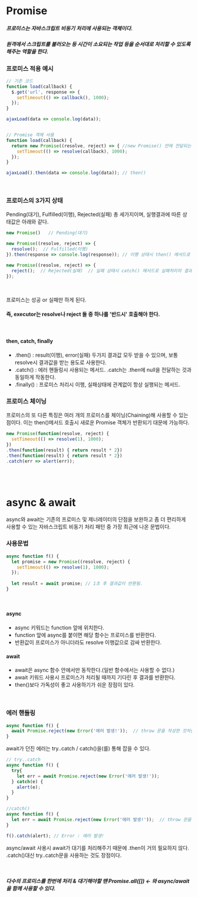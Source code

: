 # Promise

##### 프로미스는 자바스크립트 비동기 처리에 사용되는 객체이다.
##### 원격에서 스크립트를 불러오는 등 시간이 소요되는 작업 등을 순서대로 처리할 수 있도록 해주는 역할을 한다.

### 프로미스 적용 예시
```js
// 기존 코드
function load(callback) {
  $.get('url', response => {
    setTimeout(() => callback(), 1000);
  });
}

ajaxLoad(data => console.log(data));


// Promise 객체 사용
function load(callback) {
  return new Promise((resolve, reject) => { //new Promise() 안에 전달되는 함수를 executor (실행자, 실행함수)라고 부른다
    setTimeout(() => resolve(callback), 1000);
  });
} 

ajaxLoad().then(data => console.log(data)); // then() 
```
<br/>

### 프로미스의 3가지 상태 

Pending(대기), Fulfilled(이행), Rejected(실패) 총 세가지이며, 실행결과에 따른 상태값은 아래와 같다.

```js 
new Promise()   // Pending(대기)

new Promise((resolve, reject) => {
  resolve();  // Fulfilled(이행)
}).then(response => console.log(response)); // 이행 상태시 then() 메서드로 처리결과 값을 전달받을 수 있다.

new Promise((resolve, reject) => {
  reject();  // Rejected(실패)  // 실패 상태시 catch() 메서드로 실패처리의 결과 값을 전달받을 수 있다.
});
```
<br/>

프로미스는 성공 or 실패만 하게 된다.
#### 즉, executor는 resolve나 reject 둘 중 하나를 '반드시' 호출해야 한다.

<br/>

#### then, catch, finally
* .then() : result(이행), error(실패) 두가지 결과값 모두 받을 수 있으며, 보통 resolve시 결과값을 받는 용도로 사용한다.
* .catch() : 에러 핸들링시 사용되는 메서드. .catch는 .then에 null을 전달하는 것과 동일하게 작동한다.
* .finally() : 프로미스 처리시 이행, 실패상태에 관계없이 항상 실행되는 메서드.

### 프로미스 체이닝
프로미스의 또 다른 특징은 여러 개의 프로미스를 체이닝(Chaining)해 사용할 수 있는 점이다.
이는 then()메서드 호출시 새로운 Promise 객체가 반환되기 대문에 가능하다.

```js
new Promise(function(resolve, reject) {
  setTimeout(() => resolve(1), 1000); 
})
.then(function(result) { return result * 2})
.then(function(result) { return result * 2})
.catch(err => alert(err)); 
```

<br/><br/>
# async & await
async와 await는 기존의 프로미스 및 제너레이터의 단점을 보완하고 좀 더 편리하게 사용할 수 있는
자바스크립트 비동기 처리 패턴 중 가장 최근에 나온 문법이다.

### 사용문법
```js
async function f() {
  let promise = new Promise((resolve, reject) {
    setTimeout(() => resolve(1), 1000);
  });
  
  let result = await promise; // 1초 후 결과값이 반환됨.
}
```

<br/>

#### async
- async 키워드는 function 앞에 위치한다.
- function 앞에 async를 붙이면 해당 함수는 프로미스를 반환한다.
- 반환값이 프로미스가 아니더라도 resolve 이행값으로 감싸 반환한다.

#### await
- await은 async 함수 안에서만 동작한다.(일반 함수에서는 사용할 수 없다.)
- await 키워드 사용시 프로미스가 처리될 때까지 기다린 후 결과를 반환한다.
- then()보다 가독성이 좋고 사용하기가 쉬운 장점이 있다.

<br/>

### 에러 핸들링

```js
async function f() {
  await Promise.reject(new Error('에러 발생!'));  // throw 문을 작성한 것처럼 에러가 던져진다.
}
```

await가 던진 에러는 try..catch / catch()을(를) 통해 잡을 수 있다.

```js
// try..catch
async function f() {
  try{
    let err = await Promise.reject(new Error('에러 발생!'));
  } catch(e) {
    alert(e);
  }
}

//catch()
async function f() {
  let err = await Promise.reject(new Error('에러 발생!'));  // throw 문을 작성한 것처럼 에러가 던져진다.
}

f().catch(alert); // Error : 에러 발생!

```
async/await 사용시 await가 대기를 처리해주기 때문에 .then이 거의 필요하지 않다.  
.catch()대신 try..catch문을 사용하는 것도 장점이다.

<br/>

##### 다수의 프로미스를 한번에 처리 & 대기해야할 땐 Promise.all([]) <- 와 async/await을 함께 사용할 수 있다.
